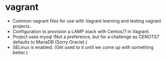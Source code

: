 # vagrant
* Common vagrant files for use with Vagrant learning and testing vagrant projects.
* Configuration to provision a LAMP stack with Centos/7 in Vagrant.
* Project uses mysql (Not a preference, but for a challenge as CENOTS7 defaults to MariaDB (Sorry Oracle).) 
* SELinux is enabled. (Get used to it until we come up with something better.) 
